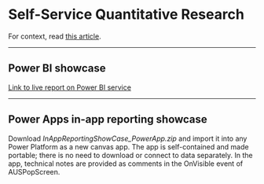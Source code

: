 # Self-Service Quantitative Research
For context, read [this article](https://medium.com/cruising-altitude/self-service-quantitative-research-feat-immigration-data-d1d14d50d6fa).

---

## Power BI showcase
[Link to live report on Power BI service](https://app.powerbi.com/view?r=eyJrIjoiZDA5Zjc0MjgtMmRjMy00NTI1LWFkNmEtYjQ0NjhmMTkyOGUzIiwidCI6IjBmNjE2ZTY3LWJjM2ItNDQ2OC1iMjEwLTQzMzFjYzM1MzkzMyJ9)

---

## Power Apps in-app reporting showcase
Download *InAppReportingShowCase_PowerApp.zip* and import it into any Power Platform as a new canvas app. The app is self-contained and made portable; there is no need to download or connect to data separately. In the app, technical notes are provided as comments in the OnVisible event of AUSPopScreen.

